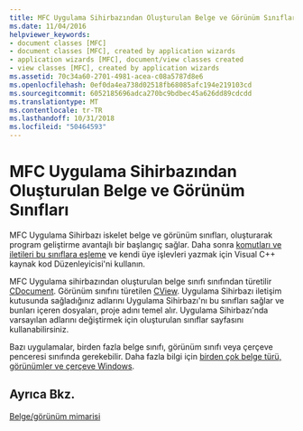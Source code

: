 ```yaml
---
title: MFC Uygulama Sihirbazından Oluşturulan Belge ve Görünüm Sınıfları
ms.date: 11/04/2016
helpviewer_keywords:
- document classes [MFC]
- document classes [MFC], created by application wizards
- application wizards [MFC], document/view classes created
- view classes [MFC], created by application wizards
ms.assetid: 70c34a60-2701-4981-acea-c08a5787d8e6
ms.openlocfilehash: 0ef0da4ea738d02518fb68085afc194e219103cd
ms.sourcegitcommit: 6052185696adca270bc9bdbec45a626dd89cdcdd
ms.translationtype: MT
ms.contentlocale: tr-TR
ms.lasthandoff: 10/31/2018
ms.locfileid: "50464593"
---
```

# <a name="document-and-view-classes-created-by-the-mfc-application-wizard"></a>MFC Uygulama Sihirbazından Oluşturulan Belge ve Görünüm Sınıfları

MFC Uygulama Sihirbazı iskelet belge ve görünüm sınıfları, oluşturarak program geliştirme avantajlı bir başlangıç sağlar. Daha sonra [komutları ve iletileri bu sınıflara eşleme](../mfc/reference/mapping-messages-to-functions.md) ve kendi üye işlevleri yazmak için Visual C++ kaynak kod Düzenleyicisi'ni kullanın.

MFC Uygulama sihirbazından oluşturulan belge sınıfı sınıfından türetilir [CDocument](../mfc/reference/cdocument-class.md). Görünüm sınıfını türetilen [CView](../mfc/reference/cview-class.md). Uygulama Sihirbazı iletişim kutusunda sağladığınız adlarını Uygulama Sihirbazı'nı bu sınıfları sağlar ve bunları içeren dosyaları, proje adını temel alır. Uygulama Sihirbazı'nda varsayılan adlarını değiştirmek için oluşturulan sınıflar sayfasını kullanabilirsiniz.

Bazı uygulamalar, birden fazla belge sınıfı, görünüm sınıfı veya çerçeve penceresi sınıfında gerekebilir. Daha fazla bilgi için [birden çok belge türü, görünümler ve çerçeve Windows](../mfc/multiple-document-types-views-and-frame-windows.md).

## <a name="see-also"></a>Ayrıca Bkz.

[Belge/görünüm mimarisi](../mfc/document-view-architecture.md)

